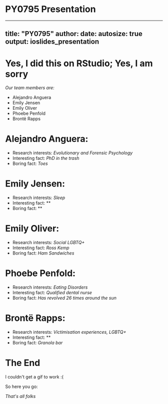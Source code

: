 PY0795 Presentation
========================================================
---
title: "PY0795"
author:
date:
autosize: true
output: ioslides_presentation
---

Yes, I did this on RStudio; Yes, I am sorry
========================================================
*Our team members are:*

- Alejandro Anguera
- Emily Jensen
- Emily Oliver
- Phoebe Penfold
- Brontë Rapps

Alejandro Anguera:
========================================================
- Research interests: *Evolutionary and Forensic Psychology*
- Interesting fact: *PhD in the trash*
- Boring fact: *Toes*

Emily Jensen:
========================================================
- Research interests: *Sleep*
- Interesting fact: **
- Boring fact: **

Emily Oliver:
========================================================
- Research interests: *Social LGBTQ+*
- Interesting fact: *Ross Kemp*
- Boring fact: *Ham Sandwiches*

Phoebe Penfold:
========================================================
- Research interests: *Eating Disorders*
- Interesting fact: *Qualified dental nurse*
- Boring fact: *Has revolved 26 times around the sun*

Brontë Rapps:
========================================================
- Research interests: *Victimisation experiences, LGBTQ+*
- Interesting fact: **
- Boring fact: *Granola bar*

The End
========================================================


I couldn't get a gif to work :(

So here you go:

*That's all folks*
